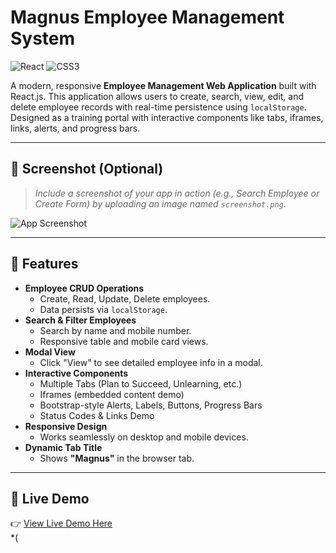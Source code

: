 # Magnus Employee Management System

![React](https://img.shields.io/badge/react-%2320232a.svg?style=for-the-badge&logo=react&logoColor=%2361DAFB)
![CSS3]( https://img.shields.io/badge/css3-%231572B6.svg?style=for-the-badge&logo=css3&logoColor=white)

A modern, responsive **Employee Management Web Application** built with React.js. This application allows users to create, search, view, edit, and delete employee records with real-time persistence using `localStorage`. Designed as a training portal with interactive components like tabs, iframes, links, alerts, and progress bars.

---

## 📸 Screenshot (Optional)

> *Include a screenshot of your app in action (e.g., Search Employee or Create Form) by uploading an image named `screenshot.png`.*

![App Screenshot](screenshot.png)

---

## 🔧 Features

- **Employee CRUD Operations**
  - Create, Read, Update, Delete employees.
  - Data persists via `localStorage`.
- **Search & Filter Employees**
  - Search by name and mobile number.
  - Responsive table and mobile card views.
- **Modal View**
  - Click "View" to see detailed employee info in a modal.
- **Interactive Components**
  - Multiple Tabs (Plan to Succeed, Unlearning, etc.)
  - Iframes (embedded content demo)
  - Bootstrap-style Alerts, Labels, Buttons, Progress Bars
  - Status Codes & Links Demo
- **Responsive Design**
  - Works seamlessly on desktop and mobile devices.
- **Dynamic Tab Title**
  - Shows **"Magnus"** in the browser tab.

---

## 🚀 Live Demo

👉 [View Live Demo Here]( https://yourusername.github.io/magnus-employee-app )  
*(
